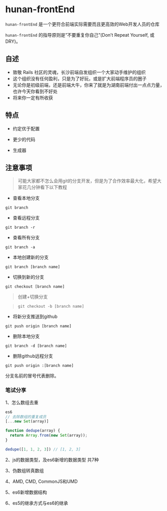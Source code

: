 # hunan-frontEnd

`hunan-frontEnd` 是一个更符合前端实际需要而且更高效的Web开发人员的仓库

`hunan-frontEnd` 的指导原则是”不要重复你自己”(Don’t Repeat Yourself, 或DRY)。

## 自述

* 致敬 Rails 社区的灵魂，长沙前端自发组织一个大家动手维护的组织
* 这个组织没有任何盈利，只是为了好玩，或是扩大前端程序员的圈子
* 无论你是初级前端，还是前端大牛，你来了就是为湖南前端付出一点点力量，也许今天你看到不好处
* 将来你一定有所收获

## 特点

* 约定优于配置

* 更少的代码

* 生成器

## 注意事项

>  可能大家都不怎么会用git的分支开发，但是为了合作效率最大化，希望大家花几分钟看下以下教程

* 查看本地分支

`git branch`

* 查看远程分支

`git branch -r`

* 查看所有分支

`git branch -a`

* 本地创建新的分支

`git branch [branch name]`

* 切换到新的分支

`git checkout [branch name]`

> 创建+切换分支

> `git checkout -b [branch name]`

* 将新分支推送到github

`git push origin [branch name]`

* 删除本地分支

`git branch -d [branch name]`

* 删除github远程分支

`git push origin :[branch name]`

分支名前的冒号代表删除。

### 笔试分享

1、怎么数组去重
```js
es6
// 去除数组的重复成员
[...new Set(array)]

function dedupe(array) {
  return Array.from(new Set(array));
}

dedupe([1, 1, 2, 3]) // [1, 2, 3]
```

2、js的数据类型，及es6新增的数据类型 共7种

3、伪数组转真数组

4、AMD, CMD, CommonJS和UMD

5、es6新增数据结构 

6、es5的继承方式与es6的继承

